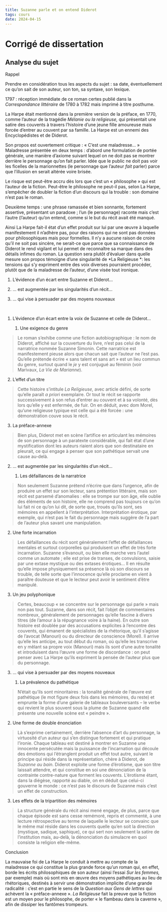 ```yaml
---
title: Suzanne parle et on entend Diderot
tags: cours
date: 2024-04-15
---
```




# Corrigé de dissertation

## Analyse du sujet

Rappel

Prendre en considération tous les aspects du sujet : sa date, éventuellement ce qu’on sait de son auteur, son ton, sa syntaxe, son lexique.

1797 : réception immédiate de ce roman certes publié dans la *Correspondance littéraire* de 1780 à 1782 mais imprimé à titre posthume.

La Harpe était mentionné dans la première version de la préface, en 1770, comme l’auteur de la tragédie *Mélanie ou la religieuse,* qui présentait une satire des couvents à travers l’histoire d’une jeune fille amoureuse mais forcée d’entrer au couvent par sa famille. La Harpe est un ennemi des Encyclopédistes et de Diderot.

Son propos est ouvertement critique : « C’est une maladresse… » Maladresse présentée en deux temps : d’abord une formulation de portée générale, une manière d’axiome suivant lequel on ne doit pas se montrer derrière le personnage qu’on fait parler. Idée que le public ne doit pas voir les ficelles de la marionnettes (le personnage que l’auteur *fait* parler) parce que l’illusion en serait altérée voire brisée.

Le risque est peut-être accru dès lors que c’est un « philosophe » qui est l’auteur de la fiction. Peut-être le philosophe ne peut-il pas, selon La Harpe, s’empêcher de doubler la fiction d’un discours qui la trouble : son domaine n’est pas le roman.

Deuxième temps : une phrase ramassée et bien sonnante, fortement assertive, présentant un paradoxe ; l’un (le personnage) raconte mais c’est l’autre (l’auteur) qu’on entend, comme si le but du récit avait été manqué.

Ainsi La Harpe fait-il état d’un effet produit sur lui par une œuvre à laquelle manifestement il n’adhère pas, pour des raisons qui ne sont pas données pour philosophiques mais pour formelles. Il n’y a aucune raison de croire qu’il ne soit pas sincère, ne serait-ce que parce que sa connaissance de Diderot le rend vigilant et lui permet de reconnaître sa marque dans des détails infimes du roman. La question sera plutôt d’évaluer dans quelle mesure son propos témoigne d’une singularité de *La Religieuse *: les tensions qui s’y expriment entre des voix diverses pourraient procéder, plutôt que de la maladresse de l’auteur, d’une visée tout ironique.

1.  L’évidence d’un écart entre Suzanne et Diderot…

2.  … est augmentée par les singularités d’un récit…

3.  … qui vise à persuader par des moyens nouveaux

&nbsp;

1.  L’évidence d’un écart entre la voix de Suzanne et celle de Diderot…

    1.  Une exigence du genre

> Le roman s’exhibe comme une fiction autobiographique : le nom de Diderot, affiché sur la couverture du livre, n’est pas celui de la narratrice nommée Suzanne Simonin. Cette narratrice est manifestement pieuse alors que chacun sait que l’auteur ne l’est pas. Qu’elle prétende écrire « sans talent et sans art » est un lieu commun du genre, surtout quand le *je* y est conjugué au féminin (voir Marivaux, *La Vie de Marianne*).

2.  L’effet d’un titre

> Cette histoire s’intitule *La Religieuse,* avec article défini, de sorte qu’elle paraît *a priori* exemplaire. Or tout le récit se rapporte successivement à son refus d’entrer au couvent et à sa volonté, dès lors qu’elle y est enfermée, de fuir. On en déduit, avec dom Morel, qu’une religieuse typique est celle qui a été forcée : une démonstration couve sous le récit.

3.  La préface-annexe

> Bien plus, Diderot met en scène l’artifice en articulant les mémoires de son personnage à un paratexte considérable, qui fait état d’une mystification dont les auteurs riaient alors que son destinataire en pleurait, ce qui engage à penser que son pathétique servait une cause au-delà.

2.  … est augmentée par les singularités d’un récit…

    1.  Les défaillances de la narratrice

> Non seulement Suzanne prétend n’écrire que dans l’urgence, afin de produire un effet sur son lecteur, sans prétention littéraire, mais son récit est parsemé d’anomalies : elle se trompe sur son âge, elle oublie des éléments de son histoire, elle ne comprend pas toujours ce qu’on lui fait ni ce qu’on lui dit, de sorte que, troués qu’ils sont, ses mémoires en appellent à l’interprétation. Interprétation érotique, par exemple, qui n’est pas le fait du personnage mais suggère de l’a part de l’auteur plus savant une manipulation.

2.  Une forte incarnation

> Les défaillances du récit sont généralement l’effet de défaillances mentales et surtout corporelles qui produisent un effet de très forte incarnation. Suzanne s’évanouit, ou bien elle marche vers l’autel comme un automate ; elle est prise de transes, de convulsions, saisie par une extase mystique ou des extases érotiques… Il en résulte qu’elle impose physiquement sa présence là où son discours se trouble, de telle sorte que l’innocence qu’elle proclame en vient à paraître douteuse et que le lecteur peut avoir le sentiment d’être manipulé.

3.  Un jeu polyphonique

> Certes, beaucoup « se concentre sur le personnage qui parle » mais non pas tout. Suzanne, dans son récit, fait l’objet de commentaires nombreux, généralement de personnages qu’elle fascine à divers titres (de l’amour à la répugnance voire à la haine). En outre son histoire est doublée par des accusations explicites à l’encontre des couvents, qui émanent de spécialistes de la rhétorique, qu’il s’agisse de l’avocat (Manouri) ou du directeur de conscience (Morel). Il arrive qu’elle les anticipe, au tout début du roman, où qu’elle les transcrive en y mêlant sa propre voix (Manouri) mais ils sont d’une autre tonalité et introduisent dans l’œuvre une forme de discordance : on peut penser avec La Harpe qu’ils expriment la pensée de l’auteur plus que du personnage.

3.  … qui vise à persuader par des moyens nouveaux

    1.  La prévalence du pathétique

> N’était qu’ils sont minoritaires : la tonalité générale de l’œuvre est pathétique (le mot figure deux fois dans les mémoires, du reste) et emprunte la forme d’une galerie de tableaux bouleversants – le verbe qui revient le plus souvent sous la plume de Suzanne quand elle présente une nouvelle scène est « peindre ».

2.  Une forme de double énonciation

> Là s’exprime certainement, derrière l’absence d’art du personnage, la virtuosité d’un auteur qui s’en distingue fortement et qui pratique l’ironie. Chaque tableau est destiné à montrer en Suzanne une innocente persécutée mais la puissance de l’incarnation qui découle des émotions qui l’étranglent produit un effet tout autre, suivant le principe qui réside dans la représentation, chère à Diderot, de *Suzanne au bain.* Diderot exploite une forme d’érotisme, que son titre laissait attendre, et qui constitue en soi une dénonciation de la contrainte contre-nature que forment les couvents. L’érotisme étant, dans la diégèse, rapporté au diable, on en déduit que celui-ci gouverne le monde : ce n’est pas le discours de Suzanne mais c’est un effet de construction.

3.  Les effets de la tripartition des mémoires

> La structure générale du récit ainsi mené engage, de plus, parce que chaque épisode est sans cesse remémoré, repris et commenté, à une lecture rétrospective au terme de laquelle le lecteur se convainc que le même mal réside dans les couvents quelle qu’en soit la direction (mystique, sadique, saphique), ce qui sert non seulement la satire de l’institution mais, au-delà, la dénonciation du simulacre en quoi consiste la religion elle-même.

Conclusion

La mauvaise foi de La Harpe le conduit à mettre au compte de la maladresse ce qui constitue la plus grande force qu’un roman qui, en effet, borde les écrits philosophiques de son auteur (ainsi l’essai *Sur les femmes,* par exemple) mais où sont mis en œuvre des moyens pathétiques au lieu de rhétoriques, destinés à servir une démonstration implicite d’une grande radicalité : c’est en partie le sens de la *Question aux Gens de lettres* qui achèvent la « préface-annexe ». *La Religieuse* fait la preuve que la fiction est un moyen pour le philosophe, de porter « le flambeau dans la caverne », afin de dissiper les fantômes trompeurs.
